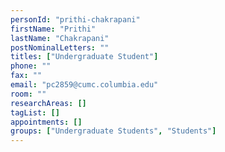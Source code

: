 ```yaml
---
personId: "prithi-chakrapani"
firstName: "Prithi"
lastName: "Chakrapani"
postNominalLetters: ""
titles: ["Undergraduate Student"]
phone: ""
fax: ""
email: "pc2859@cumc.columbia.edu"
room: ""
researchAreas: []
tagList: []
appointments: []
groups: ["Undergraduate Students", "Students"]
---
```

